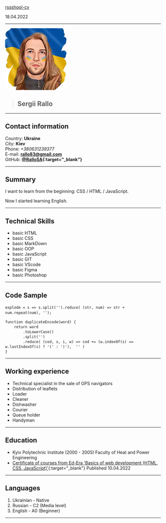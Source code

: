 [rssshool-cv](https://rallosa.github.io/rsschool-cv/cv)

<time datetime="2022-04-18 00:02">18.04.2022</time>

---

![Selfie photo Sergii Rallo Ukrainian design](./images/sergii-rallo.png)

> ## Sergii Rallo

---

## Contact information
Country: **Ukraine** <br>
City: **Kiev** <br>
Phone: *+380631239377* <br>
E-mail: **<rallo83@gmail.com>** <br>
GitHub: **[@RalloSA](https://github.com/rallosa){:target="_blank"}** <br>

---

## Summary 

I want to learn from the beginning: CSS / HTML / JavaScript.

Now I started learning English.

---

## Technical Skills

- basic HTML 
- basic CSS
- basic MarkDown
- basic OOP 
- basic JavaScript
- basic GIT
- basic VScode
- basic Figma
- basic Photoshop

---

## Code Sample


`explode = s => s.split('').reduce( (str, num) => str + num.repeat(num), '');`

```
function duplicateEncode(word) { 
    return word
        .toLowerCase()
        .split('')
        .reduce( (cod, s, i, w) => cod += (w.indexOf(s) == w.lastIndexOf(s) ? '(' : ')'),  '' ) 
}
```


---

## Working experience

- Technical specialist in the sale of GPS navigators    
- Distribution of leaflets
- Loader
- Cleaner
- Dishwasher
- Courier
- Queue holder
- Handyman

---

## Education

- Kyiv Polytechnic Institute (2000 - 2005) Faculty of Heat and Power Engineering
- [Certificate of courses from Ed-Era 'Basics of web development (HTML, CSS, JavaScript)'](./images/certificate-ed-era.pdf){:target="_blank"} Published 10.04.2022

---

## Languages

1. Ukrainian - Native
2. Russian - C2 (Media level)
3. English - A0 (Beginner)

---

